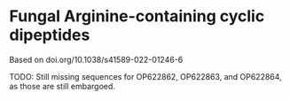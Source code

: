 # Fungal Arginine-containing cyclic dipeptides


Based on doi.org/10.1038/s41589-022-01246-6

TODO: Still missing sequences for OP622862, OP622863, and OP622864, as those are still embargoed.
